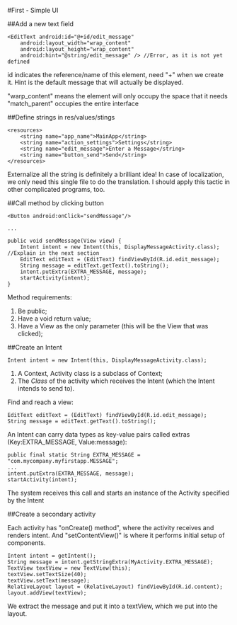 #First - Simple UI

##Add a new text field
```
<EditText android:id="@+id/edit_message"
    android:layout_width="wrap_content"
    android:layout_height="wrap_content"
    android:hint="@string/edit_message" /> //Error, as it is not yet defined
```
id indicates the reference/name of this element, need "+" when we create it. Hint is the default message that will actually be displayed.

"warp_content" means the element will only occupy the space that it needs
"match_parent" occupies the entire interface


##Define strings in res/values/stings
```
<resources>
    <string name="app_name">MainApp</string>
    <string name="action_settings">Settings</string>
    <string name="edit_message">Enter a Message</string>
    <string name="button_send">Send</string>
</resources>
```
Externalize all the string is definitely a brilliant idea! In case of localization, we only need this single file to do the translation. I should apply this tactic in other complicated programs, too.

##Call method by clicking button

```
<Button android:onClick="sendMessage"/>

...

public void sendMessage(View view) {
    Intent intent = new Intent(this, DisplayMessageActivity.class);  //Explain in the next section
    EditText editText = (EditText) findViewById(R.id.edit_message);
    String message = editText.getText().toString();
    intent.putExtra(EXTRA_MESSAGE, message);
    startActivity(intent);
}
```
Method requirements:

1. Be public;
2. Have a void return value;
3. Have a View as the only parameter (this will be the View that was clicked);

##Create an Intent

```
Intent intent = new Intent(this, DisplayMessageActivity.class);
```
1. A Context, Activity class is a subclass of Context;
2. The *Class* of the activity which receives the Intent (which the Intent intends to send to).

Find and reach a view:
```
EditText editText = (EditText) findViewById(R.id.edit_message);
String message = editText.getText().toString();
```

An Intent can carry data types as key-value pairs called extras (Key:EXTRA_MESSAGE, Value:message):
```
public final static String EXTRA_MESSAGE = "com.mycompany.myfirstapp.MESSAGE";
...
intent.putExtra(EXTRA_MESSAGE, message);
startActivity(intent);
```
The system receives this call and starts an instance of the Activity specified by the Intent


##Create a secondary activity

Each activity has "onCreate() method", where the activity receives and renders intent. And "setContentView()" is where it performs initial setup of components. 

```
Intent intent = getIntent();
String message = intent.getStringExtra(MyActivity.EXTRA_MESSAGE);
TextView textView = new TextView(this);
textView.setTextSize(40);
textView.setText(message);
RelativeLayout layout = (RelativeLayout) findViewById(R.id.content);
layout.addView(textView);
```
We extract the message and put it into a textView, which we put into the layout. 
